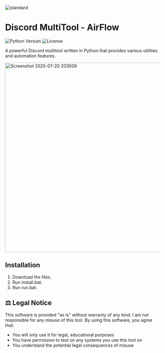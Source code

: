 
![standard](https://github.com/user-attachments/assets/4ba75193-05e2-4029-a47a-2c6282855127)







# Discord MultiTool - AirFlow
![Python Version](https://img.shields.io/badge/python-3.8%2B-blue) 
![License](https://img.shields.io/badge/license-MIT-green)

A powerful Discord multitool written in Python that provides various utilities and automation features. 
 
<img width="1102" height="617" alt="Screenshot 2025-07-20 203509" src="https://github.com/user-attachments/assets/3265de0d-c816-4dce-9a0b-daf0ea02f5a1" />


 
 


## Installation
1. Download the files.
2. Run install.bat.
3. Run run.bat.

## ⚖️ Legal Notice
This software is provided "as is" without warranty of any kind. I am not responsible for any misuse of this tool. By using this software, you agree that:
- You will only use it for legal, educational purposes
- You have permission to test on any systems you use this tool on
- You understand the potential legal consequences of misuse
